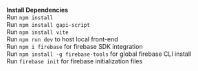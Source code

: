 **Install Dependencies**\
Run `npm install`\
Run `npm install gapi-script`\
Run `npm install vite`\
Run `npm run dev` to host local front-end\
Run `npm i firebase` for firebase SDK integration\
Run `npm install -g firebase-tools` for global firebase CLI install\
Run `firebase init` for firebase initialization files
